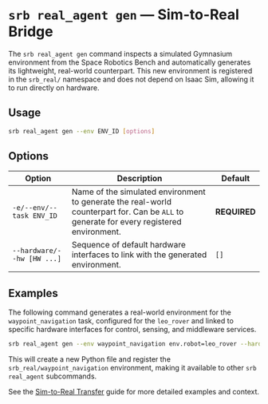 # `srb real_agent gen` — Sim-to-Real Bridge

The `srb real_agent gen` command inspects a simulated Gymnasium environment from the Space Robotics Bench and automatically generates its lightweight, real-world counterpart. This new environment is registered in the `srb_real/` namespace and does not depend on Isaac Sim, allowing it to run directly on hardware.

## Usage

```bash
srb real_agent gen --env ENV_ID [options]
```

## Options

| Option                     | Description                                                                                                                              | Default      |
| -------------------------- | ---------------------------------------------------------------------------------------------------------------------------------------- | ------------ |
| `-e/--env/--task ENV_ID`   | Name of the simulated environment to generate the real-world counterpart for. Can be `ALL` to generate for every registered environment. | **REQUIRED** |
| `--hardware/--hw [HW ...]` | Sequence of default hardware interfaces to link with the generated environment.                                                          | `[]`         |

## Examples

The following command generates a real-world environment for the `waypoint_navigation` task, configured for the `leo_rover` and linked to specific hardware interfaces for control, sensing, and middleware services.

```bash
srb real_agent gen --env waypoint_navigation env.robot=leo_rover --hardware ros_cmd_vel ros_tf ros_mw
```

This will create a new Python file and register the `srb_real/waypoint_navigation` environment, making it available to other `srb real_agent` subcommands.

See the [Sim-to-Real Transfer](../workflows/sim_to_real.md) guide for more detailed examples and context.
